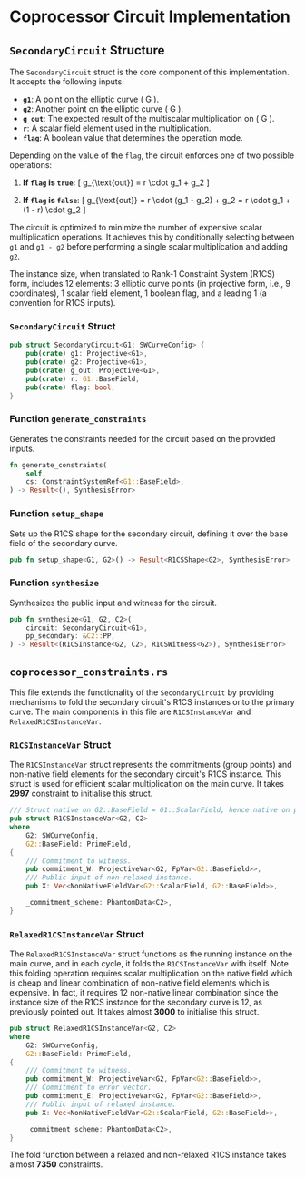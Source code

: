 
# Coprocessor Circuit Implementation

## `SecondaryCircuit` Structure

The `SecondaryCircuit` struct is the core component of this implementation. It accepts the following inputs:

- **`g1`**: A point on the elliptic curve \( G \).
- **`g2`**: Another point on the elliptic curve \( G \).
- **`g_out`**: The expected result of the multiscalar multiplication on \( G \).
- **`r`**: A scalar field element used in the multiplication.
- **`flag`**: A boolean value that determines the operation mode.

Depending on the value of the `flag`, the circuit enforces one of two possible operations:

1. **If `flag` is `true`**:
   \[
   g_{\text{out}} = r \cdot g_1 + g_2
   \]

2. **If `flag` is `false`**:
   \[
   g_{\text{out}} = r \cdot (g_1 - g_2) + g_2 = r \cdot g_1 + (1 - r) \cdot g_2
   \]

The circuit is optimized to minimize the number of expensive scalar multiplication operations. It achieves this by conditionally selecting between `g1` and `g1 - g2` before performing a single scalar multiplication and adding `g2`.

The instance size, when translated to Rank-1 Constraint System (R1CS) form, includes 12 elements: 3 elliptic curve points (in projective form, i.e., 9 coordinates), 1 scalar field element, 1 boolean flag, and a leading 1 (a convention for R1CS inputs).

### `SecondaryCircuit` Struct

```rust
pub struct SecondaryCircuit<G1: SWCurveConfig> {
    pub(crate) g1: Projective<G1>,
    pub(crate) g2: Projective<G1>,
    pub(crate) g_out: Projective<G1>,
    pub(crate) r: G1::BaseField,
    pub(crate) flag: bool,
}
```

### Function `generate_constraints`

Generates the constraints needed for the circuit based on the provided inputs.

```rust
fn generate_constraints(
    self,
    cs: ConstraintSystemRef<G1::BaseField>,
) -> Result<(), SynthesisError>
```

### Function `setup_shape`

Sets up the R1CS shape for the secondary circuit, defining it over the base field of the secondary curve.

```rust
pub fn setup_shape<G1, G2>() -> Result<R1CSShape<G2>, SynthesisError>
```

### Function `synthesize`

Synthesizes the public input and witness for the circuit.

```rust
pub fn synthesize<G1, G2, C2>(
    circuit: SecondaryCircuit<G1>,
    pp_secondary: &C2::PP,
) -> Result<(R1CSInstance<G2, C2>, R1CSWitness<G2>), SynthesisError>
```

## `coprocessor_constraints.rs`

This file extends the functionality of the `SecondaryCircuit` by providing mechanisms to fold the secondary circuit's R1CS instances onto the primary curve. The main components in this file are `R1CSInstanceVar` and `RelaxedR1CSInstanceVar`.

### `R1CSInstanceVar` Struct

The `R1CSInstanceVar` struct represents the commitments (group points) and non-native field elements for the secondary circuit's R1CS instance. This struct is used for efficient scalar multiplication on the main curve. It takes **2997** constraint to initialise this struct.

```rust
/// Struct native on G2::BaseField = G1::ScalarField, hence native on primary curve
pub struct R1CSInstanceVar<G2, C2>
where
    G2: SWCurveConfig,
    G2::BaseField: PrimeField,
{
    /// Commitment to witness.
    pub commitment_W: ProjectiveVar<G2, FpVar<G2::BaseField>>,
    /// Public input of non-relaxed instance.
    pub X: Vec<NonNativeFieldVar<G2::ScalarField, G2::BaseField>>,

    _commitment_scheme: PhantomData<C2>,
}
```

### `RelaxedR1CSInstanceVar` Struct

The `RelaxedR1CSInstanceVar` struct functions as the running instance on the main curve, and in each cycle, it folds the `R1CSInstanceVar` with itself. Note this folding operation requires scalar multiplication on the native field which is cheap and linear combination of non-native field elements which is expensive. In fact, it requires 12 non-native linear combination since the instance size of the R1CS instance for the secondary curve is 12, as previously pointed out. It takes almost **3000** to initialise this struct.

```rust
pub struct RelaxedR1CSInstanceVar<G2, C2>
where
    G2: SWCurveConfig,
    G2::BaseField: PrimeField,
{
    /// Commitment to witness.
    pub commitment_W: ProjectiveVar<G2, FpVar<G2::BaseField>>,
    /// Commitment to error vector.
    pub commitment_E: ProjectiveVar<G2, FpVar<G2::BaseField>>,
    /// Public input of relaxed instance.
    pub X: Vec<NonNativeFieldVar<G2::ScalarField, G2::BaseField>>,

    _commitment_scheme: PhantomData<C2>,
}
```

The fold function between a relaxed and non-relaxed R1CS instance takes almost **7350** constraints.
